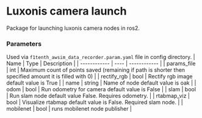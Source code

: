 # Luxonis camera launch

Package for launching luxonis camera nodes in ros2.

### Parameters
Used via `f1tenth_awsim_data_recorder.param.yaml` file in config directory.
| Name         | Type | Description  |
| ------------ | ---- | ------------ |
| params_file | int  | Maximum count of points saved (remaining if path is shorter then specified amount it is filled with 0) |
| rectify_rgb | bool | Rectify rgb image default value is True |
| name | string | Name of node default value is oak |
| odom | bool | Run odometry for camera default value is False |
| slam | bool | Run slam node default value False. Requires odometry. |
| rtabmap_viz | bool | Visualize rtabmap default value is False. Required slam node. |
| mobilenet | bool | runs mobilenet node publisher |
